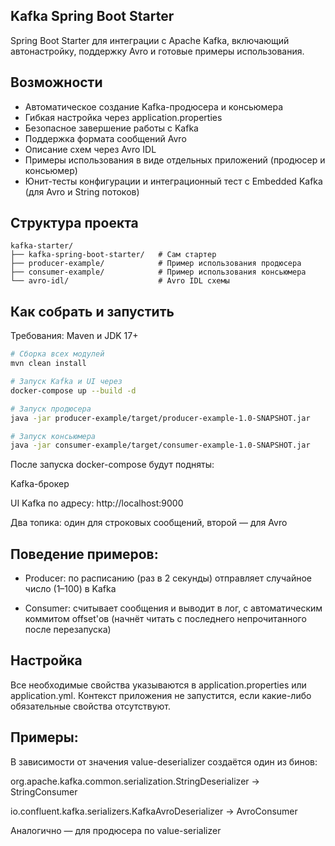 ## Kafka Spring Boot Starter
Spring Boot Starter для интеграции с Apache Kafka, включающий автонастройку, поддержку Avro и готовые примеры использования.

## Возможности
- Автоматическое создание Kafka-продюсера и консьюмера
- Гибкая настройка через application.properties
- Безопасное завершение работы с Kafka
- Поддержка формата сообщений Avro
- Описание схем через Avro IDL
- Примеры использования в виде отдельных приложений (продюсер и консьюмер)
- Юнит-тесты конфигурации и интеграционный тест с Embedded Kafka (для Avro и String потоков)

## Структура проекта
    kafka-starter/
    ├── kafka-spring-boot-starter/   # Сам стартер
    ├── producer-example/            # Пример использования продюсера
    ├── consumer-example/            # Пример использования консьюмера
    └── avro-idl/                    # Avro IDL схемы

## Как собрать и запустить
Требования: Maven и JDK 17+

```bash
# Сборка всех модулей
mvn clean install
```
```bash
# Запуск Kafka и UI через
docker-compose up --build -d
```
```bash
# Запуск продюсера
java -jar producer-example/target/producer-example-1.0-SNAPSHOT.jar
```
```bash
# Запуск консьюмера
java -jar consumer-example/target/consumer-example-1.0-SNAPSHOT.jar
```
После запуска docker-compose будут подняты:

Kafka-брокер

UI Kafka по адресу: http://localhost:9000

Два топика: один для строковых сообщений, второй — для Avro

## Поведение примеров:

- Producer: по расписанию (раз в 2 секунды) отправляет случайное число (1–100) в Kafka

- Consumer: считывает сообщения и выводит в лог, с автоматическим коммитом offset'ов (начнёт читать с последнего непрочитанного после перезапуска)

## Настройка
Все необходимые свойства указываются в application.properties или application.yml. Контекст приложения не запустится, если какие-либо обязательные свойства отсутствуют.

## Примеры:

В зависимости от значения value-deserializer создаётся один из бинов:

org.apache.kafka.common.serialization.StringDeserializer → StringConsumer

io.confluent.kafka.serializers.KafkaAvroDeserializer → AvroConsumer

Аналогично — для продюсера по value-serializer